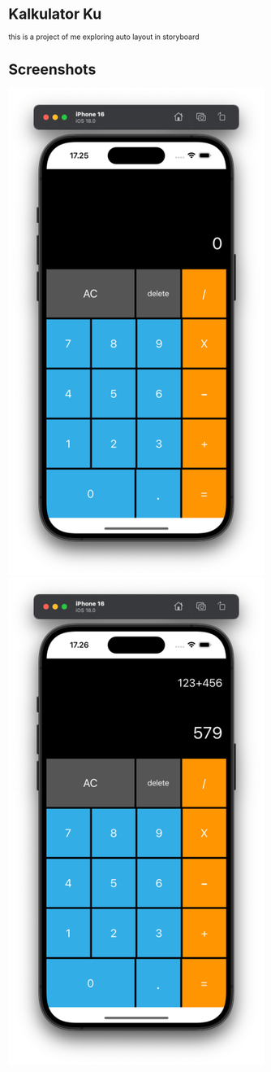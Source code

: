 # Kalkulator Ku

this is a project of me exploring auto layout in storyboard

# Screenshots

![image](/screenshots/screenshot1.png)
![image2](/screenshots/screenshot2.png)
